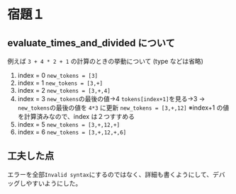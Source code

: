 # 宿題１

## evaluate_times_and_divided について

例えば `3 + 4 * 2 + 1` の計算のときの挙動について
(type などは省略)

1. index = 0
   `new_tokens = [3]`
2. index = 1
   `new_tokens = [3,+]`
3. index = 2
   `new_tokens = [3,+,4]`
4. index = 3
   `new_tokens`の最後の値->4
   `tokens[index+1]`を見る->3
   -> `new_tokens`の最後の値を `4*3` に更新
   `new_tokens = [3,+,12]`
   ※index+1 の値を計算済みなので、index は２つすすめる
5. index = 5
   `new_tokens = [3,+,12,+]`
6. index = 6
   `new_tokens = [3,+,12,+,6]`

## 工夫した点

エラーを全部`Invalid syntax`にするのではなく、詳細も書くようにして、デバッグしやすいようにした。
